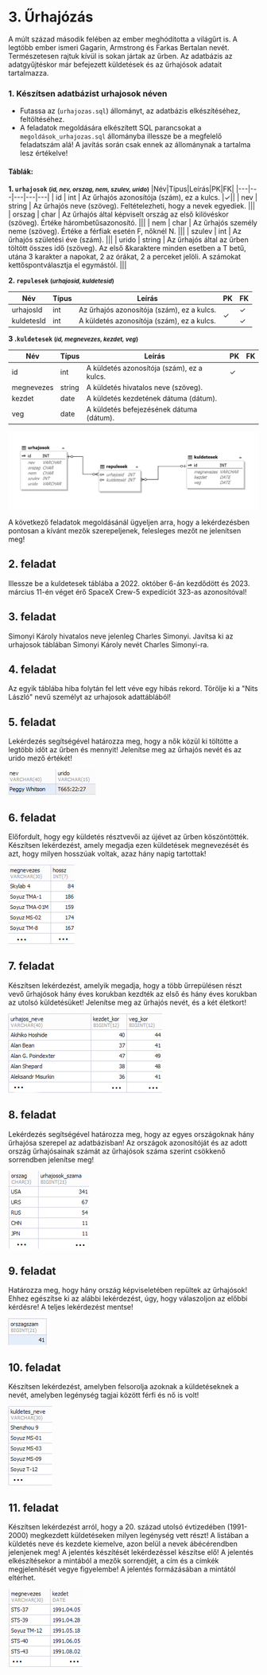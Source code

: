 # 3. Űrhajózás 

A múlt század második felében az ember meghódította a világűrt is. A legtöbb ember ismeri Gagarin, Armstrong és Farkas Bertalan nevét. Természetesen rajtuk kívül is sokan jártak az űrben. Az adatbázis az adatgyűjtéskor már befejezett küldetések és az űrhajósok adatait tartalmazza.

### 1. Készítsen adatbázist urhajosok néven

- Futassa az (`urhajozas.sql`) állományt, az adatbázis elkészítéséhez, feltöltéséhez.
- A feladatok megoldására elkészített SQL parancsokat a `megoldások_urhajozas.sql` állományba illessze be a megfelelő feladatszám alá! A javítás során csak ennek az állománynak a tartalma lesz értékelve!

#### Táblák:

**1. `urhajosok` <small>(*id, nev, orszag, nem, szulev, urido*)</small>**
|Név|Típus|Leírás|PK|FK|
|---|---|---|---|---|
| id | int | Az űrhajós azonosítója (szám), ez a kulcs. |✓||
| nev | string | Az űrhajós neve (szöveg). Feltételezheti, hogy a nevek egyediek. |||
| orszag | char | Az űrhajós által képviselt ország az első kilövéskor (szöveg). Értéke hárombetűsazonosító. |||
| nem | char | Az űrhajós személy neme (szöveg). Értéke a férfiak esetén F, nőknél N. |||
| szulev | int | Az űrhajós születési éve (szám). |||
| urido | string | Az űrhajós által az űrben töltött összes idő (szöveg). Az első &karaktere minden esetben a T betű, utána 3 karakter a napokat, 2 az órákat, 2 a perceket jelöli. A számokat kettőspontválasztja el egymástól. |||


**2. `repulesek` <small>(*urhajosid, kuldetesid*)</small>**

<table>
    <thead>
        <tr>
            <th>Név</th>
            <th>Típus</th>
            <th>Leírás</th>
            <th>PK</th>
            <th>FK</th>
        </tr>
    </thead>
    <tbody>
        <tr>
            <td>urhajosId</td>
            <td>int</td>
            <td>Az űrhajós azonosítója (szám), ez a kulcs.</td>
            <td rowspan="2">✓</td>
            <td>✓</td>
        </tr>
        <tr>
            <td>kuldetesId</td>
            <td>int</td>
            <td>A küldetés azonosítója (szám), ez a kulcs.</td>
            <td>✓</td>
        </tr>
    </tbody>
</table>

**3 .`kuldetesek` <small>(*id, megnevezes, kezdet, veg*)</small>**

|Név|Típus|Leírás|PK|FK|
|---|---|---|---|---|
| id | int | A küldetés azonosítója (szám), ez a kulcs. |✓||
| megnevezes | string | A küldetés hivatalos neve (szöveg). |||
| kezdet | date | A küldetés kezdetének dátuma (dátum). |||
| veg | date | A küldetés befejezésének dátuma (dátum). |||

![Kép a kapcsolatokról](Images/diagram.png)
  
A következő feladatok megoldásánál ügyeljen arra, hogy a lekérdezésben pontosan a kívánt mezők szerepeljenek,
felesleges mezőt ne jelenítsen meg!
<br>

## 2. feladat

Illessze be a kuldetesek táblába a 2022. október 6-án kezdődött és 2023. március 11-én véget érő SpaceX Crew-5 expedíciót 323-as azonosítóval!

## 3. feladat

Simonyi Károly hivatalos neve jelenleg Charles Simonyi. Javítsa ki az urhajosok táblában Simonyi Károly nevét Charles Simonyi-ra.

## 4. feladat

Az egyik táblába hiba folytán fel lett véve egy hibás rekord. Törölje ki a "Nits László" nevű személyt az urhajosok adattáblából!

## 5. feladat

Lekérdezés segítségével határozza meg, hogy a nők közül ki töltötte a legtöbb időt az űrben
és mennyit! Jelenítse meg az űrhajós nevét és az urido mező értékét! 

![5. feladat](Images/5.feladat.png)

## 6. feladat

Előfordult, hogy egy küldetés résztvevői az újévet az űrben köszöntötték. Készítsen
lekérdezést, amely megadja ezen küldetések megnevezését és azt, hogy milyen hosszúak
voltak, azaz hány napig tartottak! 

![6. feladat](Images/6.feladat.png)

## 7. feladat

Készítsen lekérdezést, amelyik megadja, hogy a több űrrepülésen részt vevő űrhajósok hány
éves korukban kezdték az első és hány éves korukban az utolsó küldetésüket! Jelenítse meg
az űrhajós nevét, és a két életkort!

![7. feladat](Images/7.feladat.png)

## 8. feladat

Lekérdezés segítségével határozza meg, hogy az egyes országoknak hány űrhajósa szerepel
az adatbázisban! Az országok azonosítóját és az adott ország űrhajósainak számát
az űrhajósok száma szerint csökkenő sorrendben jelenítse meg!

![8. feladat](Images/8.feladat.png)

## 9. feladat


Határozza meg, hogy hány ország képviseletében repültek az űrhajósok! Ehhez egészítse ki
az alábbi lekérdezést, úgy, hogy válaszoljon az előbbi kérdésre! A teljes lekérdezést mentse!

![9. feladat](Images/9.feladat.png)

## 10. feladat

Készítsen lekérdezést, amelyben felsorolja azoknak a küldetéseknek a nevét, amelyben
legénység tagjai között férfi és nő is volt!

![10. feladat](Images/10.feladat.png)

## 11. feladat

Készítsen lekérdezést arról, hogy a 20. század utolsó évtizedében (1991-2000) megkezdett
küldetéseken milyen legénység vett részt! A listában a küldetés neve és kezdete kiemelve,
azon belül a nevek ábécérendben jelenjenek meg! A jelentés készítését lekérdezéssel
készítse elő! A jelentés elkészítésekor a mintából a mezők sorrendjét, a cím és a címkék
megjelenítését vegye figyelembe! A jelentés formázásában a mintától eltérhet. 

![11. feladat](Images/11.feladat.png)
